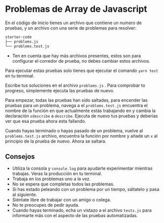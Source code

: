 # Problemas de Array de Javascript

En el código de inicio tienes un archivo que contiene un numero de pruebas, y un archivo con una serie de problemas para resolver:

```bash
starter-code
├── problems.js
└── problems.test.js
```

- Ten en cuenta que hay más archivos presentes, estos son para configurar el corredor de prueba, no debes cambiar estos archivos.

Para ejecutar estas pruebas solo tienes que ejecutar el comando `yarn test` en tu terminal.

Escribe tus soluciones en el archivo `problems.js` . Para comprobar to progreso, simplemente ejecuta las pruebas de nuevo.

Para empezar, todas las pruebas han sido saltadas, para encender las pruebas para un problema, navega a el `problems.test.js` encuentra el nombre de la función en que actualmente estás trabajando en y cambia la declaración `xdescribe` a `describe`. Ejecuta de nuevo tus pruebas y deberías ver que esa prueba ahora esta fallando.

Cuando hayas terminado o hayas pasado de un problema, vuelve al `problems.test.js` archivo, encuentra la función por nombre y añade un `x` al principio de la prueba de nuevo. Ahora se saltara.

## Consejos

- Utiliza la consola y `console.log` para ayudarte experimentar mientras trabajas. Veras la producción en tu terminal.
- Trabaja en los problemas uno a la vez.
- No se espera que completas todos las problemas.
- Si has estado peleando con un problema por un tiempo, sáltatelo y pasa al siguiente.
- Siéntate libre de trabajar con un amigo o colega.
- No te preocupes de pedir ayuda.
- Cuando hayas terminado, echa un vistazo a el archivo `tests.js` para informarte más con el aspecto de las pruebas automatizadas.
